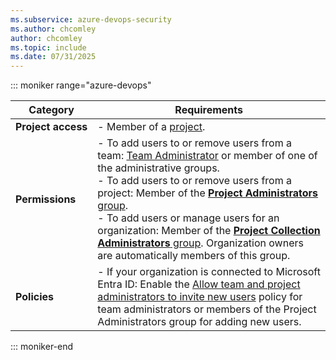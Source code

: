 ```yaml
---
ms.subservice: azure-devops-security
ms.author: chcomley
author: chcomley
ms.topic: include
ms.date: 07/31/2025
---
```


::: moniker range="azure-devops"  

| Category | Requirements |
|----------|--------------|
| **Project&nbsp;access** | - Member of a [project](../organizations/projects/create-project.md). |
| **Permissions**         | - To add users to or remove users from a team: [Team Administrator](../organizations/settings/add-team-administrator.md) or member of one of the administrative groups. <br>- To add users to or remove users from a project: Member of the [**Project Administrators** group](../organizations/security/change-project-level-permissions.md). <br>- To add users or manage users for an organization: Member of the [**Project Collection Administrators** group](../organizations/security/change-organization-collection-level-permissions.md). Organization owners are automatically members of this group. |
| **Policies**            | - If your organization is connected to Microsoft Entra ID: Enable the [Allow team and project administrators to invite new users](../organizations/security/restrict-invitations.md) policy for team administrators or members of the Project Administrators group for adding new users. |

::: moniker-end
